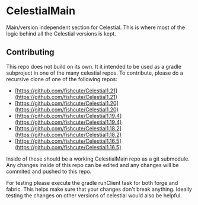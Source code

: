 # CelestialMain
Main/version independent section for Celestial. This is where most of the logic behind all the Celestial versions is kept.

## Contributing

This repo does not build on its own. It it intended to be used as a gradle subproject in one of the many celestial repos.
To contribute, please do a recursive clone of one of the following repos:

- [https://github.com/fishcute/Celestial1.21](https://github.com/fishcute/Celestial1.21)
- [https://github.com/fishcute/Celestial1.20](https://github.com/fishcute/Celestial1.20)
- [https://github.com/fishcute/Celestial1.19.4](https://github.com/fishcute/Celestial1.19.4)
- [https://github.com/fishcute/Celestial1.18.2](https://github.com/fishcute/Celestial1.18.2)
- [https://github.com/fishcute/Celestial1.16.5](https://github.com/fishcute/Celestial1.16.5)

Inside of these should be a working CelestialMain repo as a git submodule. Any changes inside of this repo can be edited and any changes will be commited and pushed to this repo.

For testing please execute the gradle runClient task for both forge and fabric. This helps make sure that your changes don't break anything. Ideally testing the changes on other versions 
of celestial would also be helpful.
